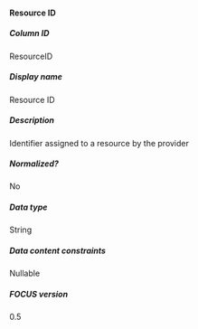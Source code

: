 #### Resource ID

##### Column ID

ResourceID

##### Display name

Resource ID

##### Description

Identifier assigned to a resource by the provider

##### Normalized?

No

##### Data type

String

##### Data content constraints

Nullable

##### FOCUS version

0.5

